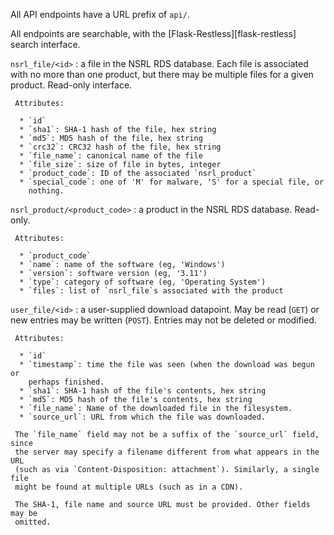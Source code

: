 All API endpoints have a URL prefix of `api/`.

All endpoints are searchable, with the [Flask-Restless][flask-restless] search
interface.

`nsrl_file/<id>`
:    a file in the NSRL RDS database. Each file is associated with no more than
     one product, but there may be multiple files for a given product.
     Read-only interface.
     
     Attributes:

      * `id`
      * `sha1`: SHA-1 hash of the file, hex string
      * `md5`: MD5 hash of the file, hex string
      * `crc32`: CRC32 hash of the file, hex string
      * `file_name`: canonical name of the file
      * `file_size`: size of file in bytes, integer
      * `product_code`: ID of the associated `nsrl_product`
      * `special_code`: one of 'M' for malware, 'S' for a special file, or
        nothing.

`nsrl_product/<product_code>`
:    a product in the NSRL RDS database. Read-only.

     Attributes:

      * `product_code`
      * `name`: name of the software (eg, 'Windows')
      * `version`: software version (eg, '3.11')
      * `type`: category of software (eg, 'Operating System')
      * `files`: list of `nsrl_file`s associated with the product

`user_file/<id>`
:    a user-supplied download datapoint. May be read (`GET`) or new entries
     may be written (`POST`). Entries may not be deleted or modified.

     Attributes:

      * `id`
      * `timestamp`: time the file was seen (when the download was begun or
        perhaps finished.
      * `sha1`: SHA-1 hash of the file's contents, hex string
      * `md5`: MD5 hash of the file's contents, hex string
      * `file_name`: Name of the downloaded file in the filesystem.
      * `source_url`: URL from which the file was downloaded.

     The `file_name` field may not be a suffix of the `source_url` field, since
     the server may specify a filename different from what appears in the URL
     (such as via `Content-Disposition: attachment`). Similarly, a single file
     might be found at multiple URLs (such as in a CDN).

     The SHA-1, file name and source URL must be provided. Other fields may be
     omitted.
